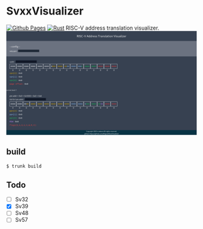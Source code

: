 # SvxxVisualizer
[![Github Pages](https://github.com/Alignof/SvxxVisualizer/actions/workflows/pages.yml/badge.svg)](https://github.com/Alignof/SvxxVisualizer/actions/workflows/pages.yml) 
[![Rust](https://github.com/Alignof/SvxxVisualizer/actions/workflows/rust.yml/badge.svg)](https://github.com/Alignof/SvxxVisualizer/actions/workflows/rust.yml)
RISC-V address translation visualizer.  
![](/images/screen_shot.png)

## build
```
$ trunk build
```

## Todo
- [ ] Sv32
- [x] Sv39
- [ ] Sv48
- [ ] Sv57
